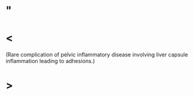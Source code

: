 # "

# <

(Rare complication of pelvic inflammatory disease involving liver capsule inflammation leading to adhesions.)

# >
